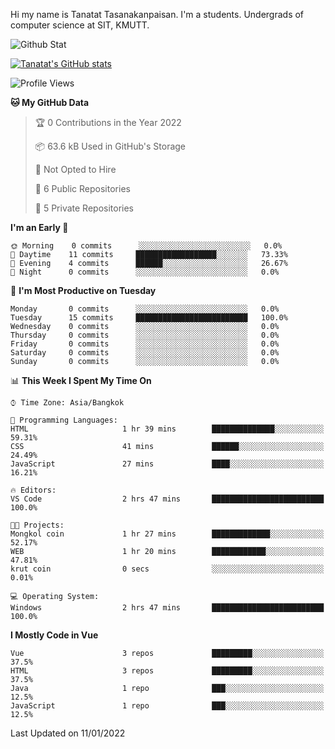 Hi my name is Tanatat Tasanakanpaisan. I'm a students. Undergrads of computer science at SIT, KMUTT.

![Github Stat](https://github-profile-summary-cards.vercel.app/api/cards/profile-details?username=LilUzii-69&theme=dracula)

[![Tanatat's GitHub stats](https://github-readme-stats.vercel.app/api?username=LilUzii-69&show_icons=true&theme=radical)](https://github.com/anuraghazra/github-readme-stats)

<!--START_SECTION:waka-->
![Profile Views](http://img.shields.io/badge/Profile%20Views-0-blue)

**🐱 My GitHub Data** 

> 🏆 0 Contributions in the Year 2022
 > 
> 📦 63.6 kB Used in GitHub's Storage 
 > 
> 🚫 Not Opted to Hire
 > 
> 📜 6 Public Repositories 
 > 
> 🔑 5 Private Repositories  
 > 
**I'm an Early 🐤** 

```text
🌞 Morning    0 commits      ░░░░░░░░░░░░░░░░░░░░░░░░░   0.0% 
🌆 Daytime    11 commits     ██████████████████░░░░░░░   73.33% 
🌃 Evening    4 commits      ██████░░░░░░░░░░░░░░░░░░░   26.67% 
🌙 Night      0 commits      ░░░░░░░░░░░░░░░░░░░░░░░░░   0.0%

```
📅 **I'm Most Productive on Tuesday** 

```text
Monday       0 commits      ░░░░░░░░░░░░░░░░░░░░░░░░░   0.0% 
Tuesday      15 commits     █████████████████████████   100.0% 
Wednesday    0 commits      ░░░░░░░░░░░░░░░░░░░░░░░░░   0.0% 
Thursday     0 commits      ░░░░░░░░░░░░░░░░░░░░░░░░░   0.0% 
Friday       0 commits      ░░░░░░░░░░░░░░░░░░░░░░░░░   0.0% 
Saturday     0 commits      ░░░░░░░░░░░░░░░░░░░░░░░░░   0.0% 
Sunday       0 commits      ░░░░░░░░░░░░░░░░░░░░░░░░░   0.0%

```


📊 **This Week I Spent My Time On** 

```text
⌚︎ Time Zone: Asia/Bangkok

💬 Programming Languages: 
HTML                     1 hr 39 mins        ██████████████░░░░░░░░░░░   59.31% 
CSS                      41 mins             ██████░░░░░░░░░░░░░░░░░░░   24.49% 
JavaScript               27 mins             ████░░░░░░░░░░░░░░░░░░░░░   16.21%

🔥 Editors: 
VS Code                  2 hrs 47 mins       █████████████████████████   100.0%

🐱‍💻 Projects: 
Mongkol coin             1 hr 27 mins        █████████████░░░░░░░░░░░░   52.17% 
WEB                      1 hr 20 mins        ████████████░░░░░░░░░░░░░   47.81% 
krut coin                0 secs              ░░░░░░░░░░░░░░░░░░░░░░░░░   0.01%

💻 Operating System: 
Windows                  2 hrs 47 mins       █████████████████████████   100.0%

```

**I Mostly Code in Vue** 

```text
Vue                      3 repos             █████████░░░░░░░░░░░░░░░░   37.5% 
HTML                     3 repos             █████████░░░░░░░░░░░░░░░░   37.5% 
Java                     1 repo              ███░░░░░░░░░░░░░░░░░░░░░░   12.5% 
JavaScript               1 repo              ███░░░░░░░░░░░░░░░░░░░░░░   12.5%

```



 Last Updated on 11/01/2022
<!--END_SECTION:waka-->